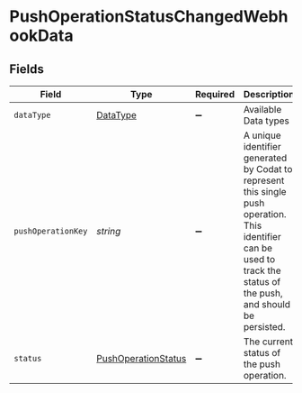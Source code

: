 # PushOperationStatusChangedWebhookData


## Fields

| Field                                                                                                                                                                 | Type                                                                                                                                                                  | Required                                                                                                                                                              | Description                                                                                                                                                           | Example                                                                                                                                                               |
| --------------------------------------------------------------------------------------------------------------------------------------------------------------------- | --------------------------------------------------------------------------------------------------------------------------------------------------------------------- | --------------------------------------------------------------------------------------------------------------------------------------------------------------------- | --------------------------------------------------------------------------------------------------------------------------------------------------------------------- | --------------------------------------------------------------------------------------------------------------------------------------------------------------------- |
| `dataType`                                                                                                                                                            | [DataType](../../models/shared/DataType.md)                                                                                                                           | :heavy_minus_sign:                                                                                                                                                    | Available Data types                                                                                                                                                  | invoices                                                                                                                                                              |
| `pushOperationKey`                                                                                                                                                    | *string*                                                                                                                                                              | :heavy_minus_sign:                                                                                                                                                    | A unique identifier generated by Codat to represent this single push operation. This identifier can be used to track the status of the push, and should be persisted. |                                                                                                                                                                       |
| `status`                                                                                                                                                              | [PushOperationStatus](../../models/shared/PushOperationStatus.md)                                                                                                     | :heavy_minus_sign:                                                                                                                                                    | The current status of the push operation.                                                                                                                             |                                                                                                                                                                       |